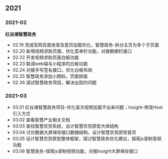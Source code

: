 ## 2021

### 2021-02
  **红谷滩智慧政务**
  - 02.19 完成官网百度收录及首页加载优化，智慧政务-拆分主页为多个子页面
  - 02.20 新增视频求助页面，优化菜单栏功能，对接数据栏接口
  - 02.22 开发视频求助页面白板功能
  - 02.23 联调web端与小程序的白板功能
  - 02.24 对接手写签名接口，优化白板布局
  - 02.25 智慧政务添加小图标，页面排版
  - 02.26 调试智慧政务项目，解决出现的问题
### 2021-03
  - 03.01 红谷滩智慧政务项目-优化首次视频加载不出来问题；Insight-修改Host引入方式
  - 03.02 查看智慧产业相关文档
  - 03.03 查找智慧农贸系统，设计智慧农贸原型大体结构
  - 03.04 讨论数据大屏保存接口数据结构，设计智慧农贸原型首页
  - 03.05 设计智慧农贸原型整体框架，探讨智慧政务优化建议，探索js录制音频功能
  - 03.06 智慧政务-探索js录制视频功能，对接Insight大屏保存接口
